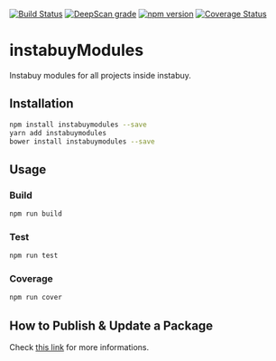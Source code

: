[![Build Status](https://travis-ci.org/swallville/instabuyModules.svg?branch=master)](https://travis-ci.org/swallville/instabuyModules)
[![DeepScan grade](https://deepscan.io/api/projects/2250/branches/12684/badge/grade.svg)](https://deepscan.io/dashboard#view=project&pid=2250&bid=12684)
[![npm version](https://badge.fury.io/js/instabuymodules.svg)](https://badge.fury.io/js/instabuymodules)
[![Coverage Status](https://coveralls.io/repos/github/swallville/instabuyModules/badge.png?branch=master)](https://coveralls.io/github/swallville/instabuyModules?branch=master)
# instabuyModules
Instabuy modules for all projects inside instabuy.

## Installation 
```sh
npm install instabuymodules --save
yarn add instabuymodules
bower install instabuymodules --save
```
## Usage
### Build 
```sh
npm run build
```
### Test 
```sh
npm run test
```
### Coverage 
```sh
npm run cover
```
## How to Publish & Update a Package
Check [this link](https://docs.npmjs.com/getting-started/publishing-npm-packages#how-to-publish-a-package "Npm Documents") for more informations.